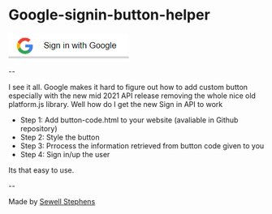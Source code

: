 # Google-signin-button-helper

![Image](https://raw.githubusercontent.com/sewellstephens/Google-signin-button-helper/master/signin.png)

--

I see it all. Google makes it hard to figure out how to add custom button especially with the new mid 2021 API release removing the whole nice old platform.js library. Well how do I get the new Sign in API to work

 - Step 1: Add button-code.html to your website (avaliable in Github repository)
 - Step 2: Style the button
 - Step 3: Prrocess the information retrieved from button code given to you
 - Step 4: Sign in/up the user
 
 Its that easy to use.
 
 --
 
 Made by [Sewell Stephens](https://sewellstephens.com)
